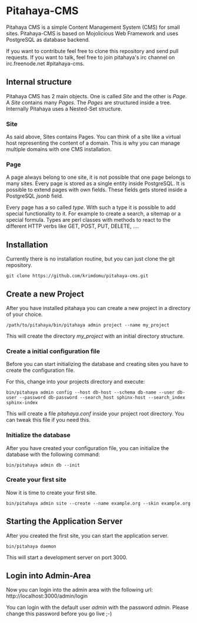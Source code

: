 # Pitahaya-CMS

Pitahaya CMS is a simple Content Management System (CMS) for small sites. Pitahaya-CMS is based on Mojolicious Web Framework and uses PostgreSQL as database backend.

If you want to contribute feel free to clone this repository and send pull requests.
If you want to talk, feel free to join pitahaya's irc channel on irc.freenode.net #pitahaya-cms.

## Internal structure

Pitahaya CMS has 2 main objects. One is called *Site* and the other is *Page*. A *Site* contains many *Pages*. The *Pages* are structured inside a tree. Internally Pitahaya uses a Nested-Set structure.

### Site

As said above, Sites contains Pages. You can think of a site like a virtual host representing the content of a domain. This is why you can manage multiple domains with one CMS installation.

### Page

A page always belong to one site, it is not possible that one page belongs to many sites. Every page is stored as a single entity inside PostgreSQL. It is possible to extend pages with own fields. These fields gets stored inside a PostgreSQL *jsonb* field.

Every page has a so called *type*. With such a type it is possible to add special functionality to it. For example to create a search, a sitemap or a special formula. Types are perl classes with methods to react to the different HTTP verbs like GET, POST, PUT, DELETE, ....

## Installation

Currently there is no installation routine, but you can just clone the git repository.

```
git clone https://github.com/krimdomu/pitahaya-cms.git
```

## Create a new Project

After you have installed pitahaya you can create a new project in a directory of your choice.

```
/path/to/pitahaya/bin/pitahaya admin project --name my_project
```

This will create the directory *my_project* with an initial directory structure.

### Create a initial configuration file

Before you can start initializing the database and creating sites you have to create the configuration file.

For this, change into your projects directory and execute:

```
bin/pitahaya admin config --host db-host --schema db-name --user db-user --password db-password --search_host sphinx-host --search_index sphinx-index
```

This will create a file *pitahaya.conf* inside your project root directory. You can tweak this file if you need this.

### Initialize the database

After you have created your configuration file, you can initialize the database with the following command:

```
bin/pitahaya admin db --init
```

### Create your first site

Now it is time to create your first site.

```
bin/pitahaya admin site --create --name example.org --skin example.org
```

## Starting the Application Server

After you created the first site, you can start the application server.

```
bin/pitahaya daemon
```

This will start a development server on port 3000.

## Login into Admin-Area


Now you can login into the admin area with the following url: http://localhost:3000/admin/login

You can login with the default user *admin* with the password *admin*. Please change this password before you go live ;-)



